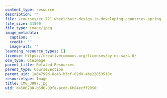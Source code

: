 ```yaml
---
content_type: resource
description: ''
file: /courses/ec-721-wheelchair-design-in-developing-countries-spring-2009/d4586288b5d609faacdd6b84ecff2050_IMG_3997.jpg
file_size: 31590
file_type: image/jpeg
image_metadata:
  caption: ''
  credit: ''
  image-alt: ''
learning_resource_types: []
license: https://creativecommons.org/licenses/by-nc-sa/4.0/
ocw_type: OCWImage
parent_title: Related Resources
parent_type: CourseSection
parent_uid: 1a64799d-8c43-b3cf-02d8-abe22053510c
resourcetype: Image
title: IMG_3997.jpg
uid: d4586288-b5d6-09fa-acdd-6b84ecff2050
---
```

